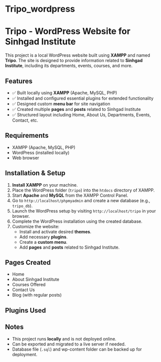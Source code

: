 # Tripo_wordpress

# Tripo - WordPress Website for Sinhgad Institute

This project is a local WordPress website built using **XAMPP** and named **Tripo**. The site is designed to provide information related to **Sinhgad Institute**, including its departments, events, courses, and more.

## Features

- ✅ Built locally using **XAMPP** (Apache, MySQL, PHP)
- ✅ Installed and configured essential plugins for extended functionality
- ✅ Designed custom **menu bar** for site navigation
- ✅ Created multiple **pages** and **posts** related to Sinhgad Institute
- ✅ Structured layout including Home, About Us, Departments, Events, Contact, etc.

## Requirements

- XAMPP (Apache, MySQL, PHP)
- WordPress (installed locally)
- Web browser

## Installation & Setup

1. **Install XAMPP** on your machine.
2. Place the WordPress folder (`tripo`) into the `htdocs` directory of XAMPP.
3. Start **Apache** and **MySQL** from the XAMPP Control Panel.
4. Go to `http://localhost/phpmyadmin` and create a new database (e.g., `tripo_db`).
5. Launch the WordPress setup by visiting `http://localhost/tripo` in your browser.
6. Complete the WordPress installation using the created database.
7. Customize the website:
   - Install and activate desired **themes**.
   - Add necessary **plugins**.
   - Create a **custom menu**.
   - Add **pages** and **posts** related to Sinhgad Institute.

## Pages Created

- Home
- About Sinhgad Institute
- Courses Offered
- Contact Us
- Blog (with regular posts)

## Plugins Used


## Notes

- This project runs **locally** and is not deployed online.
- Can be exported and migrated to a live server if needed.
- Database file (`.sql`) and wp-content folder can be backed up for deployment.




